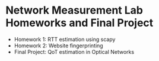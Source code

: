 # Network Measurement Lab Homeworks and Final Project 

- Homework 1: RTT estimation using scapy 
- Homework 2: Website fingerprinting
- Final Project: QoT estimation in Optical Networks 